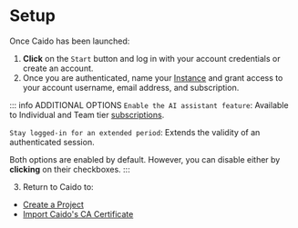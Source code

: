 # Setup

Once Caido has been launched:

1. **Click** on the `Start` button and log in with your account credentials or create an account.
2. Once you are authenticated, name your [Instance](/concepts/essentials/instances.md) and grant access to your account username, email address, and subscription.

::: info ADDITIONAL OPTIONS
`Enable the AI assistant feature`: Available to Individual and Team tier [subscriptions](https://caido.io/pricing).

`Stay logged-in for an extended period`: Extends the validity of an authenticated session.

Both options are enabled by default. However, you can disable either by **clicking** on their checkboxes.
:::

3. Return to Caido to:

- [Create a Project](/guides/projects.md)
- [Import Caido's CA Certificate](/guides/import_ca_certificate.md)
